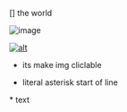 
 []  the world  

![image](img.jpg "title")

[![alt](img.jpeg)](https://link.com)

 - its make img cliclable

* literal asterisk start of line

\* text

